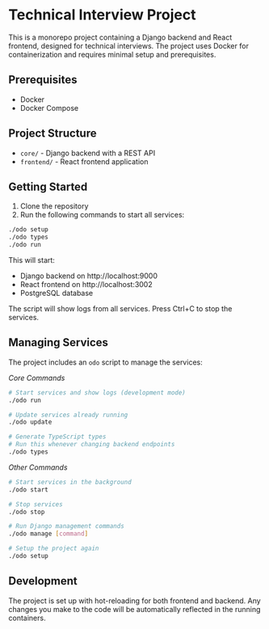 # Technical Interview Project

This is a monorepo project containing a Django backend and React frontend, designed for technical interviews. The project uses Docker for containerization and requires minimal setup and prerequisites.

## Prerequisites

- Docker
- Docker Compose

## Project Structure

- `core/` - Django backend with a REST API
- `frontend/` - React frontend application

## Getting Started

1. Clone the repository
2. Run the following commands to start all services:

```bash
./odo setup
./odo types
./odo run
```

This will start:
- Django backend on http://localhost:9000
- React frontend on http://localhost:3002
- PostgreSQL database

The script will show logs from all services. Press Ctrl+C to stop the services.

## Managing Services

The project includes an `odo` script to manage the services:

*Core Commands*

```bash
# Start services and show logs (development mode)
./odo run

# Update services already running
./odo update

# Generate TypeScript types
# Run this whenever changing backend endpoints
./odo types
```

*Other Commands*

```bash
# Start services in the background
./odo start

# Stop services
./odo stop

# Run Django management commands
./odo manage [command]

# Setup the project again
./odo setup
```

## Development

The project is set up with hot-reloading for both frontend and backend. Any changes you make to the code will be automatically reflected in the running containers.